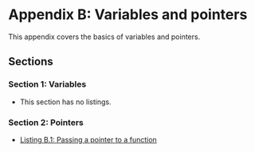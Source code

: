 # Appendix B: Variables and pointers

This appendix covers the basics of variables and pointers.

## Sections

### Section 1: Variables
- This section has no listings.
### Section 2: Pointers
- [Listing B.1: Passing a pointer to a function](../all-listings/ab-variables-and-pointers/01-passing-a-pointer-to-a-function.md)
